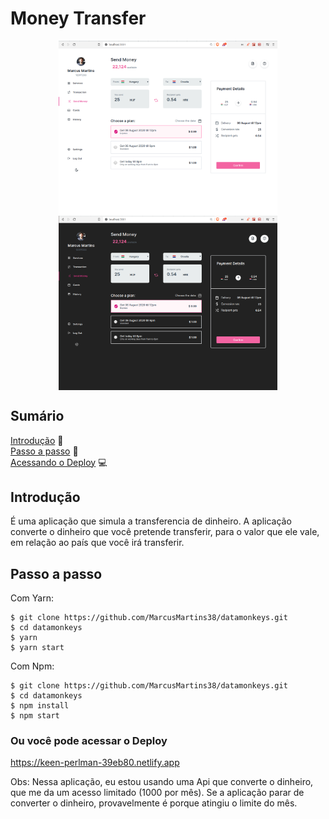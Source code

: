 # Money Transfer

<p align="center">
<img src="./.github/HomeLigth.png" width=350 align="center" />
<img src="./.github/HomeDark.png" width=350 align="center" />
</p>

## Sumário
[Introdução](#intro) :door:  
[Passo a passo](#passo-a-passo) :open_book:  
[Acessando o Deploy](#ou-você-pode-acessar-o-deploy) :computer:



## Introdução

É uma aplicação que simula a transferencia de dinheiro. A aplicação converte o dinheiro que você pretende transferir, para o valor que ele vale, em relação ao país que você irá transferir.

## Passo a passo

Com Yarn:
```
$ git clone https://github.com/MarcusMartins38/datamonkeys.git
$ cd datamonkeys
$ yarn
$ yarn start
```
Com Npm:

```
$ git clone https://github.com/MarcusMartins38/datamonkeys.git
$ cd datamonkeys
$ npm install
$ npm start
```

### Ou você pode acessar o Deploy

https://keen-perlman-39eb80.netlify.app


Obs: Nessa aplicação, eu estou usando uma Api que converte o dinheiro, que me da um acesso limitado (1000 por mês). Se a aplicação parar de converter o dinheiro, provavelmente é porque atingiu o limite do mês.
